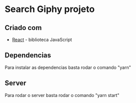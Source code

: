 # Search Giphy projeto

## Criado com

* [React](https://github.com/facebook/react) - biblioteca JavaScript

## Dependencias

Para instalar as dependencias basta rodar o comando "yarn"

## Server

Para rodar o server basta rodar o comando "yarn start"